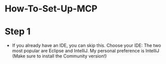 # How-To-Set-Up-MCP

# Step 1 
- If you already have an IDE, you can skip this.
 Choose your IDE: The two most popular are Eclipse and IntelliJ.
 My personal preference is IntelliJ (Make sure to install the Community version!)
 
